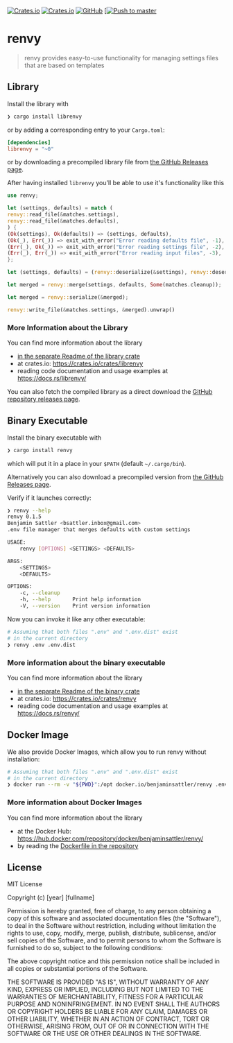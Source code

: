 [![Crates.io](https://img.shields.io/crates/v/librenvy?label=librenvy%20%40%20crates.io)](https://crates.io/crates/librenvy)
[![Crates.io](https://img.shields.io/crates/v/renvy?label=renvy%20%40%20crates.io)](https://crates.io/crates/renvy)
[![GitHub](https://img.shields.io/github/license/benjaminsattler/renvy)](https://github.com/benjaminsattler/renvy/blob/master/LICENSE)
[[![Push to master](https://github.com/benjaminsattler/renvy/actions/workflows/push-master.yml/badge.svg)](https://github.com/benjaminsattler/renvy)

# renvy

> renvy provides easy-to-use functionality for managing settings files that are based on templates

## Library

Install the library with
```sh
❯ cargo install librenvy
```

or by adding a corresponding entry to your `Cargo.toml`:
```toml
[dependencies]
librenvy = "~0"
```

or by downloading a precompiled library file from [the GitHub Releases page](https://github.com/benjaminsattler/renvy/releases).

After having installed `librenvy` you'll be able to use it's functionality like this
```rust
use renvy;

let (settings, defaults) = match (
renvy::read_file(&matches.settings),
renvy::read_file(&matches.defaults),
) {
(Ok(settings), Ok(defaults)) => (settings, defaults),
(Ok(_), Err(_)) => exit_with_error("Error reading defaults file", -1),
(Err(_), Ok(_)) => exit_with_error("Error reading settings file", -2),
(Err(_), Err(_)) => exit_with_error("Error reading input files", -3),
};

let (settings, defaults) = (renvy::deserialize(&settings), renvy::deserialize(&defaults));

let merged = renvy::merge(settings, defaults, Some(matches.cleanup));

let merged = renvy::serialize(&merged);

renvy::write_file(&matches.settings, &merged).unwrap()
```

### More Information about the Library

You can find more information about the library
- [in the separate Readme of the library crate](https://github.com/benjaminsattler/renvy/blob/master/library/README.md)
- at crates.io: https://crates.io/crates/librenvy
- reading code documentation and usage examples at https://docs.rs/librenvy/ 

You can also fetch the compiled library as a direct download the [GitHub repository releases page](https://github.com/benjaminsattler/renvy/releases).

## Binary Executable

Install the binary executable with

```sh
❯ cargo install renvy
```
which will put it in a place in your `$PATH` (default `~/.cargo/bin`).

Alternatively you can also download a precompiled version from [the GitHub Releases page](https://github.com/benjaminsattler/renvy/releases).

Verify if it launches correctly:
```sh
❯ renvy --help
renvy 0.1.5           
Benjamin Sattler <bsattler.inbox@gmail.com>
.env file manager that merges defaults with custom settings

USAGE:
    renvy [OPTIONS] <SETTINGS> <DEFAULTS>

ARGS:
    <SETTINGS>    
    <DEFAULTS>    

OPTIONS:
    -c, --cleanup    
    -h, --help       Print help information
    -V, --version    Print version information

```
Now you can invoke it like any other executable:
```sh
# Assuming that both files ".env" and ".env.dist" exist
# in the current directory
❯ renvy .env .env.dist
```

### More information about the binary executable
You can find more information about the library
- [in the separate Readme of the binary crate](https://github.com/benjaminsattler/renvy/blob/master/binary/README.md)
- at crates.io: https://crates.io/crates/renvy
- reading code documentation and usage examples at https://docs.rs/renvy/

## Docker Image

We also provide Docker Images, which allow you to run renvy without installation:
```sh
# Assuming that both files ".env" and ".env.dist" exist
# in the current directory
❯ docker run --rm -v "${PWD}":/opt docker.io/benjaminsattler/renvy .env .env.dist
```

### More information about Docker Images
You can find more information about the library
- at the Docker Hub: https://hub.docker.com/repository/docker/benjaminsattler/renvy/
- by reading the [Dockerfile in the repository](https://github.com/benjaminsattler/renvy/blob/master/docker/Dockerfile)

## License

MIT License

Copyright (c) [year] [fullname]

Permission is hereby granted, free of charge, to any person obtaining a copy
of this software and associated documentation files (the "Software"), to deal
in the Software without restriction, including without limitation the rights
to use, copy, modify, merge, publish, distribute, sublicense, and/or sell
copies of the Software, and to permit persons to whom the Software is
furnished to do so, subject to the following conditions:

The above copyright notice and this permission notice shall be included in all
copies or substantial portions of the Software.

THE SOFTWARE IS PROVIDED "AS IS", WITHOUT WARRANTY OF ANY KIND, EXPRESS OR
IMPLIED, INCLUDING BUT NOT LIMITED TO THE WARRANTIES OF MERCHANTABILITY,
FITNESS FOR A PARTICULAR PURPOSE AND NONINFRINGEMENT. IN NO EVENT SHALL THE
AUTHORS OR COPYRIGHT HOLDERS BE LIABLE FOR ANY CLAIM, DAMAGES OR OTHER
LIABILITY, WHETHER IN AN ACTION OF CONTRACT, TORT OR OTHERWISE, ARISING FROM,
OUT OF OR IN CONNECTION WITH THE SOFTWARE OR THE USE OR OTHER DEALINGS IN THE
SOFTWARE.
